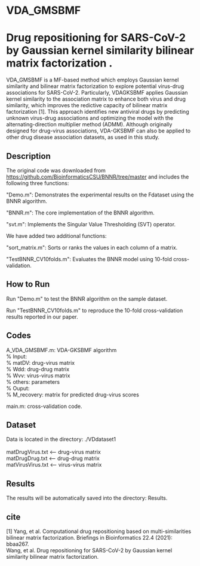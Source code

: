 # VDA_GMSBMF

# Drug repositioning for SARS-CoV-2 by Gaussian kernel similarity bilinear matrix factorization .
VDA_GMSBMF is a MF-based method which employs Gaussian kernel similarity and bilinear matrix factorization to explore potential virus-drug associations for SARS-CoV-2. Particularly, VDAGKSBMF applies Gaussian kernel similarity to the association matrix to enhance both virus and drug similarity, which improves the redictive capacity of bilinear matrix factorization [1]. This approach identifies new antiviral drugs by predicting unknown virus-drug associations and optimizing the model with the alternating-direction multiplier method (ADMM). Although originally designed for drug-virus associations, VDA-GKSBMF can also be applied to other drug disease association datasets, as used in this study.


## Description
The original code was downloaded from https://github.com/BioinformaticsCSU/BNNR/tree/master and includes the following three functions:

"Demo.m": Demonstrates the experimental results on the Fdataset using the BNNR algorithm.

"BNNR.m": The core implementation of the BNNR algorithm.

"svt.m": Implements the Singular Value Thresholding (SVT) operator.

We have added two additional functions:

"sort_matrix.m": Sorts or ranks the values in each column of a matrix.

"TestBNNR_CV10folds.m": Evaluates the BNNR model using 10-fold cross-validation.

## How to Run
Run "Demo.m" to test the BNNR algorithm on the sample dataset.

Run "TestBNNR_CV10folds.m" to reproduce the 10-fold cross-validation results reported in our paper.

## Codes 
A_VDA_GMSBMF.m: VDA-GKSBMF algorithm  <br>
% Input:  <br>
% matDV: drug-virus matrix <br> 
% Wdd: drug-drug matrix <br> 
% Wvv: virus-virus matrix <br> 
% others: parameters <br> 
% Ouput: <br>
% M_recovery: matrix for predicted drug-virus scores <br> 

main.m: cross-validation code.  <br>


## Dataset
Data is located in the directory: ./VDdataset1 <br>    
matDrugVirus.txt <-- drug-virus matrix   <br> 
matDrugDrug.txt <-- drug-drug matrix <br> 
matVirusVirus.txt <-- virus-virus matrix   <br> 


## Results 
The results will be automatically saved into the directory: Results.   <br>

## cite
[1] Yang, et al. Computational drug repositioning based on multi-similarities bilinear matrix factorization. Briefings in Bioinformatics 22.4 (2021): bbaa267. <br> 
Wang, et al. Drug repositioning for SARS-CoV-2 by Gaussian kernel similarity bilinear matrix factorization. <br>  

